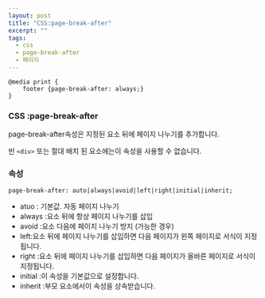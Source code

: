 ```yaml
---
layout: post
title: "CSS:page-break-after"
excerpt: ""
tags: 
  - css
  - page-break-after
  - 페이지
---
```

```
@media print {
    footer {page-break-after: always;}
}
```
### CSS :page-break-after

page-break-after속성은 지정된 요소 뒤에 페이지 나누기를 추가합니다.

빈 `<div>` 또는 절대 배치 된 요소에는이 속성을 사용할 수 없습니다.

### 속성
`page-break-after: auto|always|avoid|left|right|initial|inherit;`

+ atuo : 기본값. 자동 페이지 나누기
+ always :요소 뒤에 항상 페이지 나누기를 삽입
+ avoid :요소 다음에 페이지 나누기 방지 (가능한 경우)
+ left:요소 뒤에 페이지 나누기를 삽입하면 다음 페이지가 왼쪽 페이지로 서식이 지정됩니다.
+ right :요소 뒤에 페이지 나누기를 삽입하면 다음 페이지가 올바른 페이지로 서식이 지정됩니다.
+ initial :이 속성을 기본값으로 설정합니다.
+ inherit :부모 요소에서이 속성을 상속받습니다.

